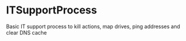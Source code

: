 # ITSupportProcess
Basic IT support process to kill actions, map drives, ping addresses and clear DNS cache
